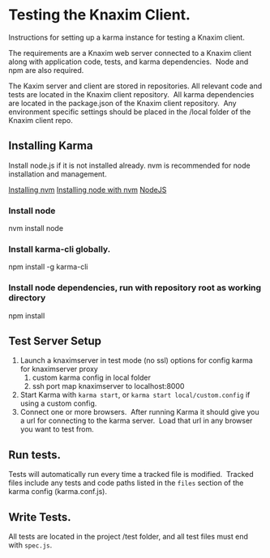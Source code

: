 # Testing the Knaxim Client.
Instructions for setting up a karma instance for testing a Knaxim client.

The requirements are a Knaxim web server connected to a Knaxim client along
with application code, tests, and karma dependencies.  Node and npm are also
required.

The Kaxim server and client are stored in repositories. All relevant code and
tests are located in the Knaxim client repository.  All karma dependencies
are located in the package.json of the Knaxim client repository.  Any 
environment specific settings should be placed in the /local folder of the
Knaxim client repo.


## Installing Karma
Install node.js if it is not installed already. nvm is recommended for node
installation and management.

[Installing nvm](https://github.com/nvm-sh/nvm#install--update-script)
[Installing node with nvm](https://github.com/nvm-sh/nvm#usage)
[NodeJS](https://nodejs.org/en/)

### Install node
nvm install node

### Install karma-cli globally.
npm install -g karma-cli

### Install node dependencies, run with repository root as working directory
npm install

## Test Server Setup
1. Launch a knaximserver in test mode (no ssl)
	options for config karma for knaximserver proxy
	1. custom karma config in local folder
	2. ssh port map knaximserver to localhost:8000
2. Start Karma with `karma start`, or `karma start local/custom.config` if
using a custom config.
3. Connect one or more browsers.  After running Karma it should give you a
url for connecting to the karma server.  Load that url in any browser you
want to test from.

## Run tests.
Tests will automatically run every time a tracked file is modified.  Tracked
files include any tests and code paths listed in the `files` section of the
karma config (karma.conf.js).

## Write Tests.
All tests are located in the project /test folder, and all test files
must end with `spec.js`.
